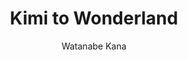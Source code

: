 --- 
slug: "kimi-to-wonderland"
title: "Kimi to Wonderland"
publishdate: "2019-01-08"
src: "https://365manga.net/manga/kimi-to-wonderland"
author: "Watanabe Kana"
image: "https://data.365manga.net/images/thumbnails/32528-kimi-to-wonderland.jpg"
tags: ["Comedy","Romance","Shoujo","Shoujo ai","Supernatural"]
chapters: ["Chapter 5 ","Chapter 4 ","Chapter 3.5 ","Chapter 3 ","Chapter 2 ","Chapter 001.2 ","Chapter 1.1"]
chapterlinks: ["https://365manga.net/kimi-to-wonderland/chapter-5.html","https://365manga.net/kimi-to-wonderland/chapter-4.html","https://365manga.net/kimi-to-wonderland/chapter-3-5.html","https://365manga.net/kimi-to-wonderland/chapter-3.html","https://365manga.net/kimi-to-wonderland/chapter-2.html","https://365manga.net/kimi-to-wonderland/chapter-001-2.html","https://365manga.net/kimi-to-wonderland/chapter-1-1.html"]
description: "From Chibi Manga: Morimura Nobara, 15 years old. Because of a fall from the cliff three years ago, she can hear the voices of animals. Once she got used to it, she notices that there's a guy's voice that says 'I can hear you clearly'"
---